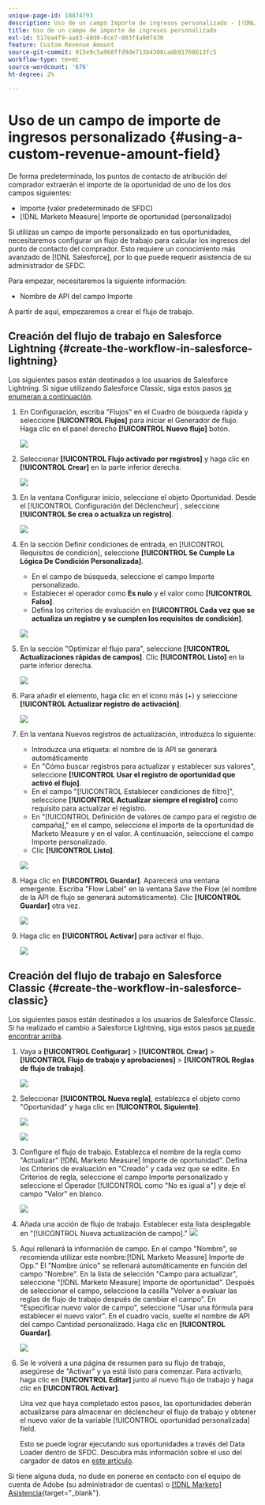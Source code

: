 ```yaml
---
unique-page-id: 18874793
description: Uso de un campo Importe de ingresos personalizado - [!DNL Marketo Measure]
title: Uso de un campo de importe de ingresos personalizado
exl-id: 517ea4f9-aa83-48d0-8ce7-003f4a907430
feature: Custom Revenue Amount
source-git-commit: 915e9c5a968ffd9de713b4308cadb91768613fc5
workflow-type: tm+mt
source-wordcount: '676'
ht-degree: 2%

---
```


# Uso de un campo de importe de ingresos personalizado {#using-a-custom-revenue-amount-field}

De forma predeterminada, los puntos de contacto de atribución del comprador extraerán el importe de la oportunidad de uno de los dos campos siguientes:

* Importe (valor predeterminado de SFDC)
* [!DNL Marketo Measure] Importe de oportunidad (personalizado)

Si utilizas un campo de importe personalizado en tus oportunidades, necesitaremos configurar un flujo de trabajo para calcular los ingresos del punto de contacto del comprador. Esto requiere un conocimiento más avanzado de [!DNL Salesforce], por lo que puede requerir asistencia de su administrador de SFDC.

Para empezar, necesitaremos la siguiente información:

* Nombre de API del campo Importe

A partir de aquí, empezaremos a crear el flujo de trabajo.

## Creación del flujo de trabajo en Salesforce Lightning {#create-the-workflow-in-salesforce-lightning}

Los siguientes pasos están destinados a los usuarios de Salesforce Lightning. Si sigue utilizando Salesforce Classic, siga estos pasos [se enumeran a continuación](#create-the-workflow-in-salesforce-classic).

1. En Configuración, escriba &quot;Flujos&quot; en el Cuadro de búsqueda rápida y seleccione **[!UICONTROL Flujos]** para iniciar el Generador de flujo. Haga clic en el panel derecho **[!UICONTROL Nuevo flujo]** botón.

   ![](assets/using-a-custom-revenue-amount-field-1.png)

1. Seleccionar **[!UICONTROL Flujo activado por registros]** y haga clic en **[!UICONTROL Crear]** en la parte inferior derecha.

   ![](assets/using-a-custom-revenue-amount-field-2.png)

1. En la ventana Configurar inicio, seleccione el objeto Oportunidad. Desde el [!UICONTROL Configuración del Déclencheur] , seleccione **[!UICONTROL Se crea o actualiza un registro]**.

   ![](assets/using-a-custom-revenue-amount-field-3.png)

1. En la sección Definir condiciones de entrada, en [!UICONTROL Requisitos de condición], seleccione **[!UICONTROL Se Cumple La Lógica De Condición Personalizada]**.
   * En el campo de búsqueda, seleccione el campo Importe personalizado.
   * Establecer el operador como **Es nulo** y el valor como **[!UICONTROL Falso]**.
   * Defina los criterios de evaluación en **[!UICONTROL Cada vez que se actualiza un registro y se cumplen los requisitos de condición]**.

   ![](assets/using-a-custom-revenue-amount-field-4.png)

1. En la sección &quot;Optimizar el flujo para&quot;, seleccione **[!UICONTROL Actualizaciones rápidas de campos]**. Clic **[!UICONTROL Listo]** en la parte inferior derecha.

   ![](assets/using-a-custom-revenue-amount-field-5.png)

1. Para añadir el elemento, haga clic en el icono más (+) y seleccione **[!UICONTROL Actualizar registro de activación]**.

   ![](assets/using-a-custom-revenue-amount-field-6.png)

1. En la ventana Nuevos registros de actualización, introduzca lo siguiente:

   * Introduzca una etiqueta: el nombre de la API se generará automáticamente
   * En &quot;Cómo buscar registros para actualizar y establecer sus valores&quot;, seleccione **[!UICONTROL Usar el registro de oportunidad que activó el flujo]**.
   * En el campo &quot;[!UICONTROL Establecer condiciones de filtro]&quot;, seleccione **[!UICONTROL Actualizar siempre el registro]** como requisito para actualizar el registro.
   * En &quot;[!UICONTROL Definición de valores de campo para el registro de campaña],&quot; en el campo, seleccione el importe de la oportunidad de Marketo Measure y en el valor. A continuación, seleccione el campo Importe personalizado.
   * Clic **[!UICONTROL Listo]**.

   ![](assets/using-a-custom-revenue-amount-field-7.png)

1. Haga clic en **[!UICONTROL Guardar]**. Aparecerá una ventana emergente. Escriba &quot;Flow Label&quot; en la ventana Save the Flow (el nombre de la API de flujo se generará automáticamente). Clic **[!UICONTROL Guardar]** otra vez.

   ![](assets/using-a-custom-revenue-amount-field-8.png)

1. Haga clic en **[!UICONTROL Activar]** para activar el flujo.

   ![](assets/using-a-custom-revenue-amount-field-9.png)

## Creación del flujo de trabajo en Salesforce Classic {#create-the-workflow-in-salesforce-classic}

Los siguientes pasos están destinados a los usuarios de Salesforce Classic. Si ha realizado el cambio a Salesforce Lightning, siga estos pasos [se puede encontrar arriba](#create-the-workflow-in-salesforce-lightning).

1. Vaya a **[!UICONTROL Configurar]** > **[!UICONTROL Crear]** > **[!UICONTROL Flujo de trabajo y aprobaciones]** > **[!UICONTROL Reglas de flujo de trabajo]**.

   ![](assets/using-a-custom-revenue-amount-field-10.png)

1. Seleccionar **[!UICONTROL Nueva regla]**, establezca el objeto como &quot;Oportunidad&quot; y haga clic en **[!UICONTROL Siguiente]**.

   ![](assets/using-a-custom-revenue-amount-field-11.png)

   ![](assets/using-a-custom-revenue-amount-field-12.png)

1. Configure el flujo de trabajo. Establezca el nombre de la regla como &quot;Actualizar&quot; [!DNL Marketo Measure] Importe de oportunidad&quot;. Defina los Criterios de evaluación en &quot;Creado&quot; y cada vez que se edite. En Criterios de regla, seleccione el campo Importe personalizado y seleccione el Operador [!UICONTROL como &quot;No es igual a&quot;] y deje el campo &quot;Valor&quot; en blanco.

   ![](assets/using-a-custom-revenue-amount-field-13.png)

1. Añada una acción de flujo de trabajo. Establecer esta lista desplegable en &quot;[!UICONTROL Nueva actualización de campo].&quot;
   ![](assets/using-a-custom-revenue-amount-field-14.png)

1. Aquí rellenará la información de campo. En el campo &quot;Nombre&quot;, se recomienda utilizar este nombre:[!DNL Marketo Measure] Importe de Opp.&quot; El &quot;Nombre único&quot; se rellenará automáticamente en función del campo &quot;Nombre&quot;. En la lista de selección &quot;Campo para actualizar&quot;, seleccione &quot;[!DNL Marketo Measure] Importe de oportunidad&quot;. Después de seleccionar el campo, seleccione la casilla &quot;Volver a evaluar las reglas de flujo de trabajo después de cambiar el campo&quot;. En &quot;Especificar nuevo valor de campo&quot;, seleccione &quot;Usar una fórmula para establecer el nuevo valor&quot;. En el cuadro vacío, suelte el nombre de API del campo Cantidad personalizado. Haga clic en **[!UICONTROL Guardar]**.

   ![](assets/using-a-custom-revenue-amount-field-15.png)

1. Se le volverá a una página de resumen para su flujo de trabajo, asegúrese de &quot;Activar&quot; y ya está listo para comenzar. Para activarlo, haga clic en **[!UICONTROL Editar]** junto al nuevo flujo de trabajo y haga clic en **[!UICONTROL Activar]**.

   Una vez que haya completado estos pasos, las oportunidades deberán actualizarse para almacenar en déclencheur el flujo de trabajo y obtener el nuevo valor de la variable [!UICONTROL oportunidad personalizada] field.

   Esto se puede lograr ejecutando sus oportunidades a través del Data Loader dentro de SFDC. Descubra más información sobre el uso del cargador de datos en [este artículo](/help/advanced-marketo-measure-features/custom-revenue-amount/using-data-loader-to-update-marketo-measure-custom-amount-field.md).

Si tiene alguna duda, no dude en ponerse en contacto con el equipo de cuenta de Adobe (su administrador de cuentas) o [[!DNL Marketo] Asistencia](https://nation.marketo.com/t5/support/ct-p/Support){target="_blank"}.
